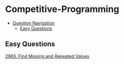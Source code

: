 # Competitive-Programming

- [Question Navigation](#markdown-navigation)
    - [Easy Questions](#easy-questions)


## Easy Questions
[2965. Find Missing and Repeated Values](https://github.com/vegetariancoder/competitive-programming/blob/main/leetcode/easy-question/2965.%20Find%20Missing%20and%20Repeated%20Values.py)